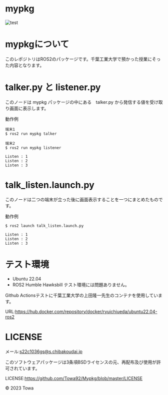 # mypkg

![test](https://github.com/Towa92/pkg1/actions/workflows/test.yml/badge.svg)

# mypkgについて

このレポジトリはROS2のパッケージです。千葉工業大学で預かった授業にそった内容となります。

# talker.py と listener.py
このノードは mypkg パッケージの中にある　talker.py から発信する値を受け取り画面に表示します。

動作例


```
端末1
$ ros2 run mypkg talker

端末2
$ ros2 run mypkg listener

Listen : 1
Listen : 2
Listen : 3

```
# talk_listen.launch.py
このノードは二つの端末が立った後に画面表示することを一つにまとめたものです。

動作例

```
$ ros2 launch talk_listen.launch.py

Listen : 1
Listen : 2
Listen : 3

```

# テスト環境

* Ubuntu 22.04
* ROS2 Humble Hawksbill
テスト環境には問題ありません。

Github Actionsテストに千葉工業大学の上田隆一先生のコンテナを使用しています。

URL:https://hub.docker.com/repository/docker/ryuichiueda/ubuntu22.04-ros2

# LICENSE

メール:s22c1036gs@s.chibakoudai.jp

このソフトウェアパッケージは3条項BSDライセンスの元、再配布及び使用が許可されています。

LICENSE:https://github.com/Towa92/Mypkg/blob/master/LICENSE

© 2023 Towa


